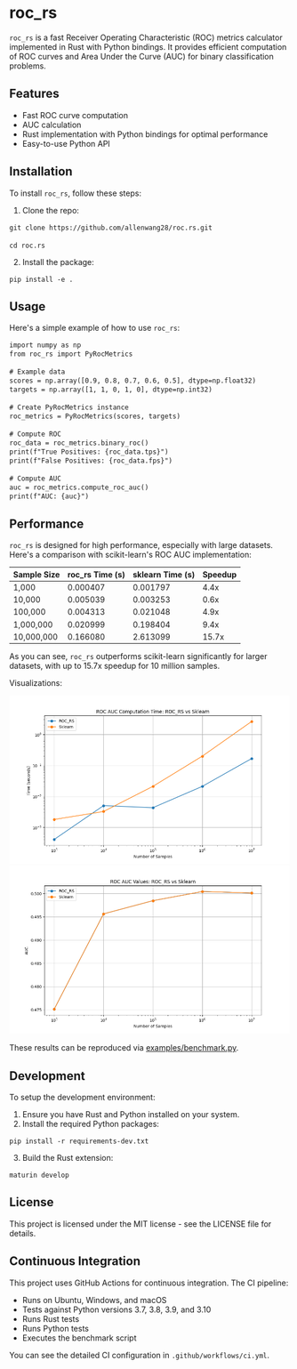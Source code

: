 # roc_rs

`roc_rs` is a fast Receiver Operating Characteristic (ROC) metrics calculator implemented in Rust with Python bindings.
It provides efficient computation of ROC curves and Area Under the Curve (AUC) for binary classification problems.

## Features
- Fast ROC curve computation
- AUC calculation
- Rust implementation with Python bindings for optimal performance
- Easy-to-use Python API

## Installation

To install `roc_rs`, follow these steps:

1. Clone the repo:

```
git clone https://github.com/allenwang28/roc.rs.git

cd roc.rs
```

2. Install the package:

```
pip install -e .
```


## Usage

Here's a simple example of how to use `roc_rs`:

```
import numpy as np
from roc_rs import PyRocMetrics

# Example data
scores = np.array([0.9, 0.8, 0.7, 0.6, 0.5], dtype=np.float32)
targets = np.array([1, 1, 0, 1, 0], dtype=np.int32)

# Create PyRocMetrics instance
roc_metrics = PyRocMetrics(scores, targets)

# Compute ROC
roc_data = roc_metrics.binary_roc()
print(f"True Positives: {roc_data.tps}")
print(f"False Positives: {roc_data.fps}")

# Compute AUC
auc = roc_metrics.compute_roc_auc()
print(f"AUC: {auc}")
```

## Performance

`roc_rs` is designed for high performance, especially with large datasets. Here's a comparison with scikit-learn's ROC AUC implementation:

| Sample Size | roc_rs Time (s) | sklearn Time (s) | Speedup |
|-------------|-----------------|------------------|---------|
| 1,000       | 0.000407        | 0.001797         | 4.4x    |
| 10,000      | 0.005039        | 0.003253         | 0.6x    |
| 100,000     | 0.004313        | 0.021048         | 4.9x    |
| 1,000,000   | 0.020999        | 0.198404         | 9.4x    |
| 10,000,000  | 0.166080        | 2.613099         | 15.7x   |

As you can see, `roc_rs` outperforms scikit-learn significantly for larger datasets, with up to 15.7x speedup for 10 million samples.

Visualizations:

![Benchmark Time Comparison](assets/benchmark_time.png)
![AUC Comparison](assets/benchmark_auc.png)

These results can be reproduced via [examples/benchmark.py](examples/benchmark.py).


## Development
To setup the development environment:
1. Ensure you have Rust and Python installed on your system.
2. Install the required Python packages:
```
pip install -r requirements-dev.txt
```
3. Build the Rust extension:
```
maturin develop
```

## License
This project is licensed under the MIT license - see the LICENSE file for details.


## Continuous Integration

This project uses GitHub Actions for continuous integration. The CI pipeline:

- Runs on Ubuntu, Windows, and macOS
- Tests against Python versions 3.7, 3.8, 3.9, and 3.10
- Runs Rust tests
- Runs Python tests
- Executes the benchmark script

You can see the detailed CI configuration in `.github/workflows/ci.yml`.